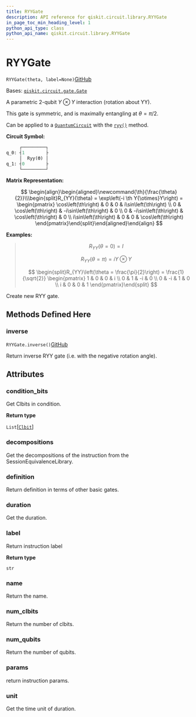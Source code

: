 ```yaml
---
title: RYYGate
description: API reference for qiskit.circuit.library.RYYGate
in_page_toc_min_heading_level: 1
python_api_type: class
python_api_name: qiskit.circuit.library.RYYGate
---
```


# RYYGate

<span id="qiskit.circuit.library.RYYGate" />

`RYYGate(theta, label=None)`[GitHub](https://github.com/qiskit/qiskit/tree/stable/0.22/qiskit/circuit/library/standard_gates/ryy.py "view source code")

Bases: [`qiskit.circuit.gate.Gate`](qiskit.circuit.Gate "qiskit.circuit.gate.Gate")

A parametric 2-qubit $Y \otimes Y$ interaction (rotation about YY).

This gate is symmetric, and is maximally entangling at $\theta = \pi/2$.

Can be applied to a [`QuantumCircuit`](qiskit.circuit.QuantumCircuit "qiskit.circuit.QuantumCircuit") with the [`ryy()`](qiskit.circuit.QuantumCircuit#ryy "qiskit.circuit.QuantumCircuit.ryy") method.

**Circuit Symbol:**

```python
     ┌─────────┐
q_0: ┤1        ├
     │  Ryy(ϴ) │
q_1: ┤0        ├
     └─────────┘
```

**Matrix Representation:**

$$
 \begin{align}\begin{aligned}\newcommand{\th}{\frac{\theta}{2}}\\\begin{split}R_{YY}(\theta) = \exp\left(-i \th Y{\otimes}Y\right) =
    \begin{pmatrix}
        \cos\left(\th\right)   & 0           & 0           & i\sin\left(\th\right) \\
        0           & \cos\left(\th\right)   & -i\sin\left(\th\right) & 0 \\
        0           & -i\sin\left(\th\right) & \cos\left(\th\right)   & 0 \\
        i\sin\left(\th\right)  & 0           & 0           & \cos\left(\th\right)
    \end{pmatrix}\end{split}\end{aligned}\end{align} 
$$

**Examples:**

> $$
> R_{YY}(\theta = 0) = I
> $$
>
> $$
> R_{YY}(\theta = \pi) = i Y \otimes Y
> $$
>
> $$
> \begin{split}R_{YY}\left(\theta = \frac{\pi}{2}\right) = \frac{1}{\sqrt{2}}
>                         \begin{pmatrix}
>                             1 & 0 & 0 & i \\
>                             0 & 1 & -i & 0 \\
>                             0 & -i & 1 & 0 \\
>                             i & 0 & 0 & 1
>                         \end{pmatrix}\end{split}
> $$

Create new RYY gate.

## Methods Defined Here

### inverse

<span id="qiskit.circuit.library.RYYGate.inverse" />

`RYYGate.inverse()`[GitHub](https://github.com/qiskit/qiskit/tree/stable/0.22/qiskit/circuit/library/standard_gates/ryy.py "view source code")

Return inverse RYY gate (i.e. with the negative rotation angle).

## Attributes

<span id="qiskit.circuit.library.RYYGate.condition_bits" />

### condition\_bits

Get Clbits in condition.

**Return type**

`List`\[[`Clbit`](qiskit.circuit.Clbit "qiskit.circuit.classicalregister.Clbit")]

<span id="qiskit.circuit.library.RYYGate.decompositions" />

### decompositions

Get the decompositions of the instruction from the SessionEquivalenceLibrary.

<span id="qiskit.circuit.library.RYYGate.definition" />

### definition

Return definition in terms of other basic gates.

<span id="qiskit.circuit.library.RYYGate.duration" />

### duration

Get the duration.

<span id="qiskit.circuit.library.RYYGate.label" />

### label

Return instruction label

**Return type**

`str`

<span id="qiskit.circuit.library.RYYGate.name" />

### name

Return the name.

<span id="qiskit.circuit.library.RYYGate.num_clbits" />

### num\_clbits

Return the number of clbits.

<span id="qiskit.circuit.library.RYYGate.num_qubits" />

### num\_qubits

Return the number of qubits.

<span id="qiskit.circuit.library.RYYGate.params" />

### params

return instruction params.

<span id="qiskit.circuit.library.RYYGate.unit" />

### unit

Get the time unit of duration.

